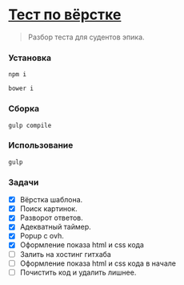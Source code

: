 ﻿[Тест по вёрстке](http://epixx.ru/)
=====================================================================

> Разбор теста для судентов эпика.

### Установка

```
npm i
```
```
bower i
```

### Сборка

```
gulp compile
```

### Использование
```
gulp
```

### Задачи

- [x] Вёрстка шаблона.
- [x] Поиск картинок.
- [x] Разворот ответов.
- [x] Адекватный таймер.
- [x] Popup c ovh.
- [x] Оформление показа html и css кода
- [ ] Залить на хостинг гитхаба
- [ ] Оформление показа html и css кода в начале
- [ ] Почистить код и удалить лишнее.